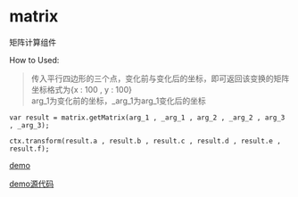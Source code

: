 # matrix

矩阵计算组件<br>

How to Used:

> 传入平行四边形的三个点，变化前与变化后的坐标，即可返回该变换的矩阵<br>
> 坐标格式为{x : 100 , y : 100}<br>
> arg_1为变化前的坐标，_arg_1为arg_1变化后的坐标

```
var result = matrix.getMatrix(arg_1 , _arg_1 , arg_2 , _arg_2 , arg_3 , _arg_3);

ctx.transform(result.a , result.b , result.c , result.d , result.e , result.f);
```

[demo](http://whxaxes.github.io/canvas-test/src/Funny-demo/transform/demo1.html)

[demo源代码](https://github.com/whxaxes/canvas-test/tree/gh-pages/src/Funny-demo/transform)
